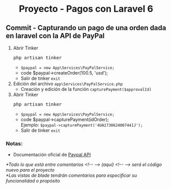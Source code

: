 
  <!-- Title -->
  <h1 align="center">Proyecto - Pagos con Laravel 6</h1>
  <!-- End Title -->

  <!-- Commit name -->
  <h2>Commit - <strong>Capturando un pago de una orden dada  en laravel con la API de PayPal</strong></h2>
  <!-- End Commit name -->
  
  <!-- Commit instructions -->
  <ol>
   <li>
     Abrir Tinker
     <pre>php artisan tinker</pre>
     <ul>
       <li><code>$paypal = new App\Services\PayPalService;</code></li>
       <li>code $paypal->createOrder(100.5, 'usd');</li>
       <li>
         Salir de tinker <code>exit</code>
       </li>
     </ul>
   </li>
   <li>
     Edición del archivo <code>app\Services\PayPalService.php</code>
     <ul>
       <li>Creación y edición de la función <code>capturePayment($approvalId)</code></li>
     </ul>
   </li>
  <li>
    Abrir Tinker
    <pre>php artisan tinker</pre>
    <ul>
      <li><code>$paypal = new App\Services\PayPalService;</code></li>
      <li>
        code $paypal->capturePayment(idOrder);
        <br>
        Ejemplo: <code>$paypal->capturePayment('4UA1730624007441J');</code>
      </li>
      <li>
        Salir de tinker <code>exit</code>
      </li>
    </ul>
  </li>
  </ol>
  <!-- End Commit instructions -->
  
  <!-- Notes -->
  <h3>Notas:</h3>

  <ul>
    <li>
      Documentación oficial de <a href="https://developer.paypal.com/docs/api/overview/">Paypal API</a>
    </li>
  </ul>
    
  <em>
    *Todo lo que está entre comentarios
    &lt;!-- --&gt; (aquí) &lt;!-- --&gt;
    será el código nuevo para el proyecto
  </em>
  <br>
  <em>
    *Las vistas de blade tendrán comentarios para especificar su funcionalidad o propósito
  </em>
  <!-- End notes -->
